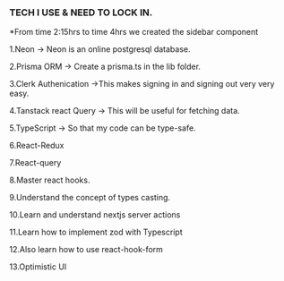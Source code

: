### TECH I USE & NEED TO LOCK IN.

\*From time 2:15hrs to time 4hrs we created the sidebar component

1.Neon
-> Neon is an online postgresql database.

2.Prisma ORM
-> Create a prisma.ts in the lib folder.

3.Clerk Authenication
->This makes signing in and signing out very very easy.

4.Tanstack react Query
-> This will be useful for fetching data.

5.TypeScript
-> So that my code can be type-safe.

6.React-Redux

7.React-query

8.Master react hooks.

9.Understand the concept of types casting.

10.Learn and understand nextjs server actions

11.Learn how to implement zod with Typescript

12.Also learn how to use react-hook-form

13.Optimistic UI
